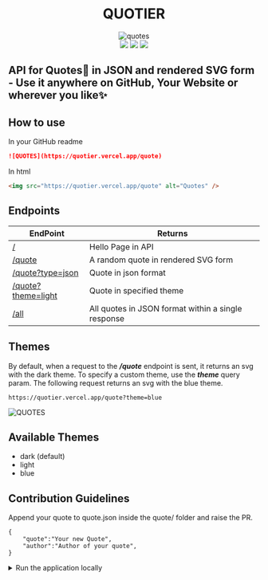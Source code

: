 <div align="center"> 
 <h1> QUOTIER </h1>
 <img src="https://quotier.vercel.app/quote" alt="quotes"/>
 <br/>
 <img src="https://img.shields.io/github/package-json/v/GDSC-RTU/quotier-readme-quotes?color=g&label=QUOTIER">
 <img src="https://img.shields.io/npm/v/npm">
 <img src="https://img.shields.io/github/languages/code-size/GDSC-RTU/quotier-readme-quotes?logo=github">
</div>

## API for Quotes📑 in JSON and rendered SVG form - Use it anywhere on GitHub, Your Website or wherever you like✨

## How to use

In your GitHub readme

```markdown
![QUOTES](https://quotier.vercel.app/quote)
```

In html

```html
<img src="https://quotier.vercel.app/quote" alt="Quotes" />
```

## Endpoints

| EndPoint                                                       | Returns                                            |
| -------------------------------------------------------------- | -------------------------------------------------- |
| [/](https://quotier.vercel.app/)                               | Hello Page in API                                  |
| [/quote](https://quotier.vercel.app/quote)                     | A random quote in rendered SVG form                |
| [/quote?type=json](https://quotier.vercel.app/quote?type=json) | Quote in json format                               |
| [/quote?theme=light](https://quotier.vercel.app/quote?theme=light) | Quote in specified theme  
| [/all](https://quotier.vercel.app/all)                         | All quotes in JSON format within a single response |

## Themes
By default, when a request to the ***/quote*** endpoint is sent, it returns an svg with the dark theme. To specify a custom theme, use the ***theme*** query param. The following request returns an svg with the blue theme.

    https://quotier.vercel.app/quote?theme=blue

![QUOTES](https://quotier.vercel.app/quote?theme=blue)

## Available Themes
 - dark (default)
 - light
 - blue

## Contribution Guidelines

Append your quote to quote.json inside the quote/ folder and raise the PR.

```
{
    "quote":"Your new Quote",
    "author":"Author of your quote",
}
```

<details>

<summary>Run the application locally</summary>

- Make sure you have NodeJS installed. Check it by typing this command in your terminal -

```
node --version
```

- Fork this repository.
- Clone this repository by running the following command in your terminal -

```
git clone https://github.com/pushkarydv/quotier-readme-quote
```

- cd into the folder by using the following command -

```
cd quotier-readme-quote
```

- Install the dependencies by running the following command -

```
npm install
```

- **Setting Up development Enviornment create a `.env` file in root folder and add the following line**

```
NODE_ENV = development
```

- To run the application, type the following command in your terminal -

```
npm run dev
```

- Access the results produced by accessing the following URL in your browser -

```
localhost:3000
```

</details>
